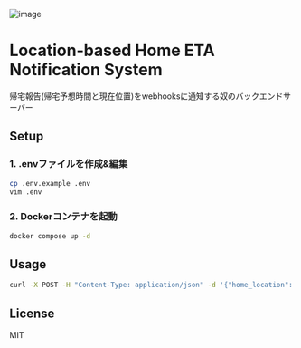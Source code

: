 ![image](https://github.com/hihumikan/lhetans_go/assets/26848713/c4ef8ced-64d0-4aed-b479-7e9a682455e9)

# Location-based Home ETA Notification System

帰宅報告(帰宅予想時間と現在位置)をwebhooksに通知する奴のバックエンドサーバー

## Setup

### 1. .envファイルを作成&編集

```bash
cp .env.example .env
vim .env
```

### 2. Dockerコンテナを起動

```bash
docker compose up -d
```

## Usage

```bash
curl -X POST -H "Content-Type: application/json" -d '{"home_location": "35.112133,136.912307", "current_location": "35.688484,139.693222", "travel_mode": "driving", "webhook_url": "https://discord.com/api/webhooks/..."}' http://localhost:3000/notification
```

## License

MIT
